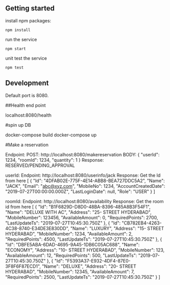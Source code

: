## Getting started

install npm packages:
```
npm install
```

run the service
```
npm start
```

unit test the service
```
npm test
```

## Development

Default port is 8080.

##Health end point

localhost:8080/health

#spin up DB

docker-compose build
docker-compose up

#Make a reservation

Endpoint: POST: http://localhost:8080/makereservation
BODY: 
{
	"userId": 1234,
	"roomId": 1234,
	"quantity": 1
}
Response: RESERVED/PENDING_APPROVAL

userId: 
    Endpoint: http://localhost:8080/userinfo/jack
    Response: Get the Id from here
    [
    {
        "Id": "4DFAB02E-775F-4E14-ABB8-BEA727DDC5A2",
        "Name": "JACK",
        "Email": "abc@xyz.com",
        "MobileNo": 1234,
        "AccountCreatedDate": "2019-07-27T00:00:00.000Z",
        "LastLoginDate": null,
        "Role": "USER"
    }
]

roomId: 
    Endpoint: http://localhost:8080/availability
    Response: Get the room id from here
    [
    {
        "Id": "B1F6829D-D8D0-48BA-8396-485A8B3F54F1",
        "Name": "DELUXE WITH AC",
        "Address": "25- STREET HYDERABAD",
        "MobileNumber": 123456,
        "AvailableAmount": 0,
        "RequiredPoints": 2700,
        "LastUpdateTs": "2019-07-27T10:45:30.750Z"
    },
    {
        "Id": "CB782EB4-4263-4C38-8740-E34DE3E830DD",
        "Name": "LUXURY",
        "Address": "15- STREET HYDERABAD",
        "MobileNumber": 1234,
        "AvailableAmount": 2,
        "RequiredPoints": 4500,
        "LastUpdateTs": "2019-07-27T10:45:30.750Z"
    },
    {
        "Id": "DBFE5ABA-6DAD-4695-9A45-1DB6C05AC688",
        "Name": "ECONOMY",
        "Address": "10- STREET HYDERABAD",
        "MobileNumber": 123,
        "AvailableAmount": 12,
        "RequiredPoints": 500,
        "LastUpdateTs": "2019-07-27T10:45:30.750Z"
    },
    {
        "Id": "F5393A37-E932-4DF4-87E0-3F8F6F87ECD1",
        "Name": "DELUXE",
        "Address": "20- STREET HYDERABAD",
        "MobileNumber": 12345,
        "AvailableAmount": 7,
        "RequiredPoints": 2500,
        "LastUpdateTs": "2019-07-27T10:45:30.750Z"
    }
]